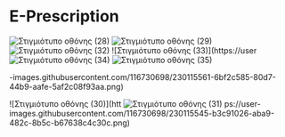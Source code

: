 # E-Prescription
![Στιγμιότυπο οθόνης (28)](https://user-images.githubusercontent.com/116730698/230115525-31a4a443-2fe0-403a-9d84-aa2c2d6d84cf.png)
![Στιγμιότυπο οθόνης (29)](https://user-images.githubusercontent.com/116730698/230115538-7828fdb9-4aaf-4e75-9530-ddf2ec00b7bf.png)
![Στιγμιότυπο οθόνης (32)](https://user-images.githubusercontent.com/116730698/230115557-56f66ddf-943b-4f9c-8936-fac1cbf93e0d.png)
![Στιγμιότυπο οθόνης (33)](https://user
![Στιγμιότυπο οθόνης (34)](https://user-images.githubusercontent.com/116730698/230115570-c9ff6a22-d01f-458a-9399-e0cb51bea7cf.png)
![Στιγμιότυπο οθόνης (35)](https://user-images.githubusercontent.com/116730698/230115582-6fff1ec2-586c-4942-8354-e035f93a1fc7.png)

-images.githubusercontent.com/116730698/230115561-6bf2c585-80d7-44b9-aafe-5af2c08f93aa.png)

![Στιγμιότυπο οθόνης (30)](htt
![Στιγμιότυπο οθόνης (31)](https://user-images.githubusercontent.com/116730698/230115552-dea806f4-fade-41c5-9a3c-e1f473e0ae0b.png)
ps://user-images.githubusercontent.com/116730698/230115545-b3c91026-aba9-482c-8b5c-b67638c4c30c.png)
